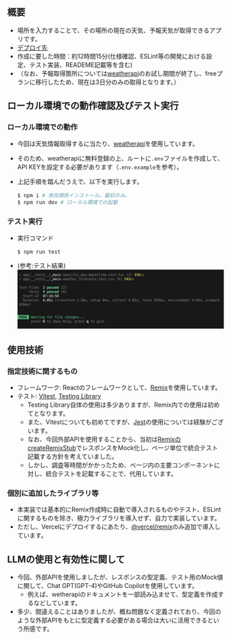 ## 概要

- 場所を入力することで、その場所の現在の天気、予報天気が取得できるアプリです。
- [デプロイ先](https://weather-app-used-remix.vercel.app/weather_forecasts)
- 作成に要した時間：約12時間15分(仕様確認、ESLint等の開発における設定、テスト実装、READEME記載等を含む)
- （なお、予報取得箇所については[weatherapi](https://www.weatherapi.com/docs/)のお試し期間が終了し、freeプランに移行したため、現在は3日分のみの取得となります。）

## ローカル環境での動作確認及びテスト実行

### ローカル環境での動作

- 今回は天気情報取得するに当たり、[weatherapi](https://www.weatherapi.com/docs/)を使用しています。
- そのため、weatherapiに無料登録の上、ルートに`.env`ファイルを作成して、API KEYを設定する必要があります（`.env.example`を参考）。
- 上記手順を踏んだうえで、以下を実行します。

  ```bash
  $ npm i # 依存関係インストール。最初のみ。
  $ npm run dev # ローカル環境での起動
  ```

### テスト実行

- 実行コマンド
  ```bash
  $ npm run test
  ```
- (参考:テスト結果)
  ![テスト結果](test-result.png)

## 使用技術

### 指定技術に関するもの

- フレームワーク: Reactのフレームワークとして、[Remix](https://remix.run/)を使用しています。
- テスト: [Vitest](https://vitest.dev/), [Testing Library](https://testing-library.com/)
  - Testing Library自体の使用は多少ありますが、Remix内での使用は初めてとなります。
  - また、Vitestについても初めてですが、[Jest](https://jestjs.io/ja/)の使用については経験がございます。
  - なお、今回外部APIを使用することから、当初は[RemixのcreateRemixStub](https://remix.run/docs/en/main/utils/create-remix-stub)でレスポンスをMock化し、ページ単位で統合テスト記載する方針を考えていました。
  - しかし、調査等時間がかかったため、ページ内の主要コンポーネントに対し、統合テストを記載することで、代用しています。

### 個別に追加したライブラリ等

- 本実装では基本的にRemix作成時に自動で導入されるものやテスト、ESLintに関するものを除き、極力ライブラリを導入せず、自力で実装しています。
- ただし、Vercelにデプロイするにあたり、[@vercel/remix](https://vercel.com/docs/frameworks/remix#@vercel/remix)のみ追加で導入しています。

## LLMの使用と有効性に関して

- 今回、外部APIを使用しましたが、レスポンスの型定義、テスト用のMock値に関して、Chat GPT(GPT-4)やGitHub Copilotを使用しています。
  - 例えば、wetherapiのドキュメントを一部読み込ませて、型定義を作成するなどしています。
- 多少、間違えることはありましたが、概ね問題なく定義されており、今回のような外部APIをもとに型定義する必要がある場合は大いに活用できるという所感です。
